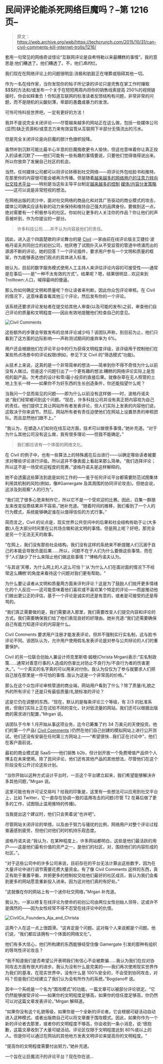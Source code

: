 # 民间评论能杀死网络巨魔吗？–第 1216 页–

> 原文：<https://web.archive.org/web/https://techcrunch.com/2015/10/31/can-civil-comments-kill-internet-trolls/1216/>

套用一句常见的网络奇谈怪论“互联网评论是自希特勒以来最糟糕的事情”。我的意思是:他们糟透了。他们糟透了。不，他们*真的*烂。

我们现在在网络评论上的问题很明显:消极和肮脏正在埋葬或阻碍其他一切。

作为一名在线作家，当你发现你的帖子所记录的评论只是兜售在家工作时赚取$$$的方法和/或发布一个关于在短短两周内将你的销售线索提高 250%的视频链接时，你会如释重负！你知道互联网的标准读者反馈结构有问题，非常非常的问题，而不是随机的尖酸刻薄，卑鄙的愚蠢或暴力的发泄。

可怜可怜科技世界吧，一定有更好的方法！

我并不是说完全关闭评论——尽管越来越多的网站正在这么做，包括一些媒体公司(显然)缺乏资源和/或意志力来有效监管从互联网下半部分无情流出的污水。

但是完全关闭评论是向巨魔的胆汁色旗帜投降。

虽然听到沉默可能比最半心半意的巨魔挽歌更令人愉快，但这也意味着你让真正投入的读者沉默了——他们可能有一些有趣的事情要说，只要他们觉得值得说出来。所以你放弃了发展自己社区的机会。

当然，任何媒体公司都可以将评论转移到社交网络——将评论外包给脸书和推特，在那里你的内容很可能会被再次传播。但是随着[越来越多的网络用户的注意力转向社交技术平台](https://web.archive.org/web/20200107061638/https://beta.techcrunch.com/video/facebook-and-twitter-shut-out-publishers/519169123/)——特别是当这些主导平台制定[越来越多的控制](https://web.archive.org/web/20200107061638/https://beta.techcrunch.com/2015/05/12/facebook-instant-articles/) [媒体/内容分发策略](https://web.archive.org/web/20200107061638/https://beta.techcrunch.com/2015/10/06/project-glacier/#.ahvbbe:Lkpt)——这可以说是非常短视的想法。

在网络出版的流沙中，面对社交网络的商品化和对其广告驱动的商业模式的攻击，媒体公司确实应该有新的动力来保持和维持自己强大的品牌身份。要做到这一点，绝对需要有一个积极参与的社区。你如何让更多的人关注你的作品？你让他们的声音被听到，作为你提议的一部分。

> 许多科技公司……并不认为内容是他们的责任。

因此，进入这个四面楚歌的评论舞台的是 [Civil](https://web.archive.org/web/20200107061638/https://civilcomments.com/we-are-civil/) :一家由前在线评论版主艾捷拉·波格丹诺夫共同创立的初创公司，他厌倦了试图扑灭从不受监管的管道中喷涌而出的源源不断的评论。她的回答？一个评论插件，要求用户参与一个文明和质量的框架，作为能够表达他们观点的具体进入标准。

她认为，目前的数字服务模式使用人工主持人来评估评论内容的可接受性——通常是在事后——是“一种不太有效的方式”。结果呢？嗯，结果很明显…欢迎来到 Trolltown:人口，喊得最响的傻逼。

那么你如何确定文明和质量呢？你让读者来判断。因此你众包评论审核。在 Civil 的情况下，这意味着查看其他三个评论，然后发布你的一个评论。

该系统还要求评论发帖者在提交给其他人审查(以及可能的发布)之前，审查他们自己评论的质量和文明程度——因此有效地提醒他们检查自己的意见。

![Civil Comments](img/ec2d1f676887add52b22ead0364d32ce.png)

这些额外的步骤会导致发布的总体评论减少吗？该团队声称，到目前为止，他们只看到了这方面的边际影响——声称测试期间的废弃率为 6%。

用户还会根据他们在评论平台中的行为获得文明程度评级，该评级用于控制他们在某些热点场景中的评论权限(例如，参见下文 Civil 的“筛选模式”功能)。

从技术上来说，这真的是一个非常简单的想法——简单到你不得不奇怪为什么以前没有人做过。但是这个问题引出了一个更有趣的想法:糟糕的网络评论实际上是忽视的副产品。欠考虑的设计和零/最小投资的直接后果。就像杂草在无人照管的土地上生长一样——如果你不为好东西的生长创造条件，你还能指望什么呢？

当我问一个显而易见的问题——即为什么以前没有这样做——时，波格丹诺夫说:“我们经常被问到这个问题。“现在，许多科技公司并没有真正把内容视为自己的责任。他们提供工具让网站所有者发表评论，但人们实际上发表的内容他们说，这取决于你来调节。然后，网站所有者有责任迫使他们在网站上设置昂贵的审核团队。而且显然他们跟不上。”

“我认为，在塑造人们如何在线互动方面，技术可以做很多事情，”她补充道。“对于为什么其他公司没有这么做，我有很多理论——但我不能确定。”

> 我们都应该有一个体面的网络文化。

在 Civil 的例子中，也有一些算法上的特殊酱在后台进行——以确定哪些读者被要求对哪些评论进行评级。所以这并不像表面上看起来那么简单。“我们选择评论；所以这不是一场受欢迎程度的竞赛，”波格丹诺夫是这样解释的。

她不会透露这些算法到底是如何工作的——鉴于任何评论平台都需要防范试图集体利用其机制的风险(例如，像#Gamergate 及其周围的协同评论攻击)。但她会说，这涉及到观察“人的行为”。

“我们花了很多心思来制作它，所以它不是一个受欢迎的比赛。因此，召集一群朋友来改变投票结果并不容易，”她补充道。“随着时间的推移，我们看到了一个人的行为模式，系统能够确定谁在以值得信任的方式行事。”

简而言之，Civil 的论点是，现实世界公共空间中的后果和社会结构有助于让(大多数)人在大部分时间里在公共场合做和说文明的事情。但是网上呢？好吧，那完全是另一个无法无天的故事。

“在网上，我们没有那些社会结构。我们没有这样的系统来不断提醒人们沉溺于自己的本能会导致负面后果……所以，问题不在于人们为什么要做这些事情，而在于“人们缺少了什么来阻止他们做这些事情？”博格丹诺夫认为。

“与其说‘天哪，为什么网上的人这么可怕？’从‘为什么人们在面对面的情况下不经常这么糟糕’的角度来看待这个问题对我们更有帮助。"

为什么要让读者从文明和质量两方面来评判评论？这是为了鼓励人们抛开更多情绪化的个人反应——这可能意味着他们喜欢或不喜欢某个特定的评论——而是推动他们做出更公正的评估，基于一个评论是诚实的还是有意的，或者是可接受的还是辱骂的。

“我们真正需要做的是，我们需要进入那里，我们需要改变人们提交内容和评论的方式。我们需要确保我们给了他们表现良好的好理由。她补充道:“我们还需要确保自己有能力知道评论的内容是什么。

Civil Comments 要求用户注册才能发表评论，但并不强制实行实名制，这与脸书评论不同。该团队认为，允许用户使用假名发表评论是对参与公共辩论的人们的重要保护。

Civil 的另一位联合创始人兼设计师克里斯塔·姆根(Christa Mrgan)表示:“实名制政策……通常对善意行事的人造成的伤害比对防止不良行为/不良行为者的伤害更大。”。“一个真实的名字真的可以用来对付你。我认为仅仅为了参与就要求人们把自己放在那里是一件可怕的事情..我认为这是一个非常高的价格。”

那么在这个众包评论审核管道的商业端，网站用户看到了什么？除了质量/礼貌之外的所有评论？还是只有最低质量/礼貌标准的评论？

这是它仍在调整的东西。“现在，默认的是每条评论三个等级，有 2/3 的批准系统，但我们实际上正在试验不同的变化，针对低流量的网站。我们还可以根据出版商的需求进行配置，”Mrgan 说。

该团队于今年 1 月开始从事这项业务，迄今已筹集了约 34 万美元的天使投资。他们的第一个产品( [Civil Comments](https://web.archive.org/web/20200107061638/https://civilcomments.com/) )仍然在他们自己创建的模拟网站上进行公开测试。他们还没有安装在任何第三方网站上——“希望很快…我们正在讨论中”，他们在客户面前说。

最初的商业模式是 SaaS——他们销售 b2b，但计划开放一个免费增值产品供个人博主在未来使用。除了民间评论，他们还有其他产品的其他想法，尽管他们在这个阶段没有公开讨论这些计划。

“当你开始以这种方式设计平台时，一旦这个平台建立起来，我们希望能够解决许多其他问题，”Mrgan 说。

这里可能也有许可证交易吗？给我的印象是，这里有一些想法可以应用到社交平台上，比如 Twitter，它一直存在协调一致的滥用攻击的问题(尽管 T2 在幕后做了更多的工作，试图阻止滥用推特的传播)。

当我提出这个建议时，他们只会笑着说“也许吧”。

尽管网站关闭评论的举措，以及由于努力与骚扰的比例，网络用户对整个评论过程普遍感到疲劳，但他们对他们的时机持乐观态度。

波格丹诺夫说:“我认为，在某种程度上，许多网站都明白，这些是他们最活跃的用户——这是他们最有价值的资产之一，是他们的社区，对，围绕他们的内容形成的社区。”。

“对于这些公司中的许多公司来说，目前存在的平台无法计算出这些数字，因为在大量评论中进行调节需要花费大量资金。有了像 Civil Comments 这样的东西，真正有助于重置平衡，并把更多的控制权交给他们最好的社区成员，我认为我们会看到更多的网站愿意重新投入进来。因为这对他们真的有好处。”

“这就像在你的网站上有一个迷你社交网络，”Mrgan 补充道。

我认为，一家以修复在线评论为使命的初创公司由两位女性创始人领导，这或许不是偶然的——因为女性经常不得不忍受在线评论中的仇恨。

![CivilCo_Founders_Aja_and_Christa](img/2ab48e46c07dabeddbf12e05401febe5.png)

这两个人在这一点上很圆滑。“这肯定是个问题。这对每个人来说都是个问题。他们说，“我们都应该拥有一个体面的网络文化”。

他们有多大信心，他们所构建的东西能够经受住像 Gamergate 引发的那种有组织的辱骂性评论攻击？

“我不知道我们是否希望公开表明我们有信心不会被欺骗……我认为我们在应对协同攻击方面有很大的进步。我认为没有什么是完美的——我们再次使用现实世界作为我们的基准，在现实世界中，没有什么是 100%安全的，不会受到协同攻击，对吗？但是我们已经建立了我们认为会有所作为的系统，”Bogdanoff 说。

其中一个系统是一个名为“围攻模式”的功能，一篇文章可以被部分评论锁定。“它仍然能够接受评论——如果你的文明程度足够高，如果你的信任度足够高，你仍然可以对这篇文章发表评论，”Mrgan 解释道。

“如果你没有这个礼貌等级，如果你是一个全新的评论者。它会根据可疑活动自动进入这种模式。或者出版商自己可以将文章置于围攻模式。因此，如果你作为一个新的评论者去那里，或者你的文明程度不够高，你会收到一条小消息，说:‘很抱歉，这篇文章收到了大量可疑活动。评论区仅限于文明程度达到 80%或以上的人。但是你可以通过在网站的其他地方发表文明评论来提高你的文明程度。"

“提高你的文明程度需要付出努力，”她补充道。

一个旨在让巨魔流汗的评论平台？现在你在说…